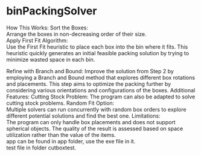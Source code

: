 # binPackingSolver
How This Works:
Sort the Boxes:  
  Arrange the boxes in non-decreasing order of their size.  
Apply First Fit Algorithm:  
  Use the First Fit heuristic to place each box into the bin where it fits.
  This heuristic quickly generates an initial feasible packing solution by trying to minimize wasted space in each bin.  

Refine with Branch and Bound:
  Improve the solution from Step 2 by employing a Branch and Bound method that explores different box rotations and placements.
  This step aims to optimize the packing further by considering various orientations and configurations of the boxes.
Additional Features:
  Cutting Stock Problem: The program can also be adapted to solve cutting stock problems.
Random Fit Option:   
  Multiple solvers can run concurrently with random box orders to explore different potential solutions and find the best one.
Limitations:   
  The program can only handle box placements and does not support spherical objects. The quality of the result is assessed based on space utilization rather than the value of the items.  
app can be found in app folder, use the exe file in it.  
test file in folder cutboxtest.
